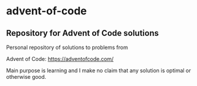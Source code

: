 # advent-of-code
## Repository for Advent of Code solutions

Personal repository of solutions to problems from 

Advent of Code: https://adventofcode.com/

Main purpose is learning and I make no claim that any solution is optimal or otherwise good.
